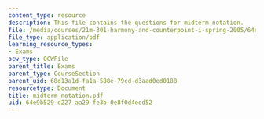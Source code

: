```yaml
---
content_type: resource
description: This file contains the questions for midterm notation.
file: /media/courses/21m-301-harmony-and-counterpoint-i-spring-2005/64e9b529d227aa29fe3b0e8f0d4edd52_midterm_notation.pdf
file_type: application/pdf
learning_resource_types:
- Exams
ocw_type: OCWFile
parent_title: Exams
parent_type: CourseSection
parent_uid: 68d13a1d-fa1a-588e-79cd-d3aad0ed0188
resourcetype: Document
title: midterm_notation.pdf
uid: 64e9b529-d227-aa29-fe3b-0e8f0d4edd52
---
```

